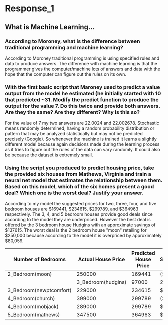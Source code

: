 # Response_1
## What is Machine Learning...

### According to Moroney, what is the difference between traditional programming and machine learning?

According to Moroney traditional programming is using specified rules and data to produce answers. The difference with machine learning is that the programmer gives the computer/machine lots of answers and data with the hope that the computer can figure out the rules on its own.


### With the first basic script that Maroney used to predict a value output from the model he estimated (he initially started with 10 that predicted ~31. Modify the predict function to produce the output for the value 7. Do this twice and provide both answers. Are they the same? Are they different? Why is this so?

For the value of 7 my two answers are 22.0024 and 22.002678. Stochastic means randomly determined; having a random probability distribution or pattern that may be analyzed statistically but may not be predicted precisely (Google). So whenever the machine is trained it learns a slightly different model because again decisions made during the learning process as it tries to figure out the rules of the data can vary randomly. It could also be because the dataset is extremely small.



### Using the script you produced to predict housing price, take the provided six houses from Mathews, Virginia and train a neural net model that estimates the relationship between them. Based on this model, which of the six homes present a good deal? Which one is the worst deal? Justify your answer.

According to my model the suggested prices for two, three, four, and five bedroom houses are $169441, $234615, $299789, and $364963 respectively.
The 3, 4, and 5 bedroom houses provide good deals since according to the model they are underpriced. However the best deal is offered by the 3 bedroom house Hudgins with an approximate savings of $137615. The worst deal is the 2 bedroom house "moon" retailing for $250,000 because according to the model it is overpriced by approximately $80,059.


| Number of Bedrooms     | Actual House Price  |	Predicted House Price |	Savings/(Overpayment) |
| -------------------    | --------------------| -----------------------| ----------------------|
|2_Bedroom(moon)	       |250000	             |169441	                |($80,559.00)           |
<mark>|3_Bedroom(hudgins)	     |97000	               |234615                  |	$137,615.00       </mark>
|3_Bedroom(newptcomfort) |229000               |	234615                |	$5,615.00             | 
|4_Bedroom(church)	     |399000               |	299789	              |($99,211.00)           |
|4_Bedroom(mobjack)      |	289000	           |299789	                |$10,789.00             |
|5_Bedroom(mathews)      |	347500             |	364963	              |$17,463.00             | 


